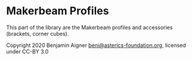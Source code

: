 # Makerbeam Profiles

This part of the library are the Makerbeam profiles and accessories (brackets, corner cubes).

Copyright 2020 Benjamin Aigner <beni@asterics-foundation.org>, licensed under CC-BY 3.0
